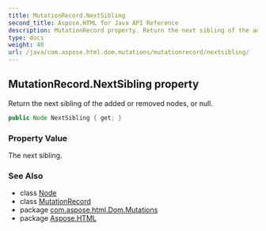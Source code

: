 ```yaml
---
title: MutationRecord.NextSibling
second_title: Aspose.HTML for Java API Reference
description: MutationRecord property. Return the next sibling of the added or removed nodes or null
type: docs
weight: 40
url: /java/com.aspose.html.dom.mutations/mutationrecord/nextsibling/
---
```

## MutationRecord.NextSibling property

Return the next sibling of the added or removed nodes, or null.

```java
public Node NextSibling { get; }
```

### Property Value

The next sibling.

### See Also

* class [Node](../../../com.aspose.html.dom/node/)
* class [MutationRecord](../)
* package [com.aspose.html.Dom.Mutations](../../mutationrecord/)
* package [Aspose.HTML](../../../)
